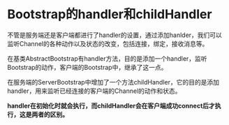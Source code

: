 # Bootstrap的handler和childHandler

不管是服务端还是客户端都进行了handler的设置，通过添加hanlder，我们可以监听Channel的各种动作以及状态的改变，包括连接，绑定，接收消息等。

在基类AbstractBootstrap有handler方法，目的是添加一个handler，监听Bootstrap的动作，客户端的Bootstrap中，继承了这一点。

在服务端的ServerBootstrap中增加了一个方法childHandler，它的目的是添加handler，用来监听已经连接的客户端的Channel的动作和状态。

**handler在初始化时就会执行，而childHandler会在客户端成功connect后才执行，这是两者的区别。**


